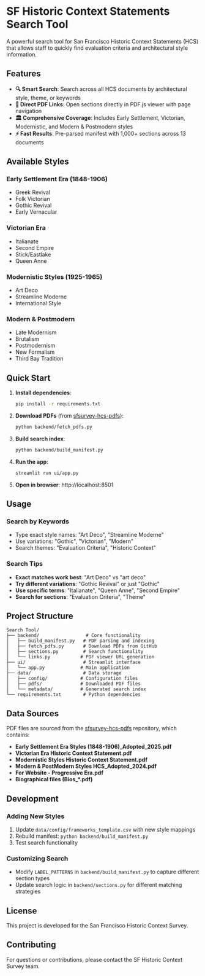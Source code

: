 # SF Historic Context Statements Search Tool

A powerful search tool for San Francisco Historic Context Statements (HCS) that allows staff to quickly find evaluation criteria and architectural style information.

## Features

- **🔍 Smart Search**: Search across all HCS documents by architectural style, theme, or keywords
- **📖 Direct PDF Links**: Open sections directly in PDF.js viewer with page navigation
- **🏛️ Comprehensive Coverage**: Includes Early Settlement, Victorian, Modernistic, and Modern & Postmodern styles
- **⚡ Fast Results**: Pre-parsed manifest with 1,000+ sections across 13 documents

## Available Styles

### Early Settlement Era (1848-1906)
- Greek Revival
- Folk Victorian  
- Gothic Revival
- Early Vernacular

### Victorian Era
- Italianate
- Second Empire
- Stick/Eastlake
- Queen Anne

### Modernistic Styles (1925-1965)
- Art Deco
- Streamline Moderne
- International Style

### Modern & Postmodern
- Late Modernism
- Brutalism
- Postmodernism
- New Formalism
- Third Bay Tradition

## Quick Start

1. **Install dependencies**:
   ```bash
   pip install -r requirements.txt
   ```

2. **Download PDFs** (from [sfsurvey-hcs-pdfs](https://github.com/zeldasfsurvey/sfsurvey-hcs-pdfs)):
   ```bash
   python backend/fetch_pdfs.py
   ```

3. **Build search index**:
   ```bash
   python backend/build_manifest.py
   ```

4. **Run the app**:
   ```bash
   streamlit run ui/app.py
   ```

5. **Open in browser**: http://localhost:8501

## Usage

### Search by Keywords
- Type exact style names: "Art Deco", "Streamline Moderne"
- Use variations: "Gothic", "Victorian", "Modern"
- Search themes: "Evaluation Criteria", "Historic Context"

### Search Tips
- **Exact matches work best**: "Art Deco" vs "art deco"
- **Try different variations**: "Gothic Revival" or just "Gothic"
- **Use specific terms**: "Italianate", "Queen Anne", "Second Empire"
- **Search for sections**: "Evaluation Criteria", "Theme"

## Project Structure

```
Search Tool/
├── backend/                 # Core functionality
│   ├── build_manifest.py   # PDF parsing and indexing
│   ├── fetch_pdfs.py       # Download PDFs from GitHub
│   ├── sections.py         # Search functionality
│   └── links.py           # PDF viewer URL generation
├── ui/                     # Streamlit interface
│   └── app.py             # Main application
├── data/                   # Data storage
│   ├── config/            # Configuration files
│   ├── pdfs/              # Downloaded PDF files
│   └── metadata/          # Generated search index
└── requirements.txt        # Python dependencies
```

## Data Sources

PDF files are sourced from the [sfsurvey-hcs-pdfs](https://github.com/zeldasfsurvey/sfsurvey-hcs-pdfs) repository, which contains:

- **Early Settlement Era Styles (1848-1906)_Adopted_2025.pdf**
- **Victorian Era Historic Context Statement.pdf**
- **Modernistic Styles Historic Context Statement.pdf**
- **Modern & PostModern Styles HCS_Adopted_2024.pdf**
- **For Website - Progressive Era.pdf**
- **Biographical files (Bios_*.pdf)**

## Development

### Adding New Styles
1. Update `data/config/frameworks_template.csv` with new style mappings
2. Rebuild manifest: `python backend/build_manifest.py`
3. Test search functionality

### Customizing Search
- Modify `LABEL_PATTERNS` in `backend/build_manifest.py` to capture different section types
- Update search logic in `backend/sections.py` for different matching strategies

## License

This project is developed for the San Francisco Historic Context Survey.

## Contributing

For questions or contributions, please contact the SF Historic Context Survey team.
